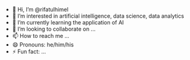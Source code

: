- 👋 Hi, I’m @rifatulhimel
- 👀 I’m interested in artificial intelligence, data science, data analytics
- 🌱 I’m currently learning the application of AI
- 💞️ I’m looking to collaborate on ...
- 📫 How to reach me ...
- 😄 Pronouns: he/him/his
- ⚡ Fun fact: ...

<!---
rifatulhimel/rifatulhimel is a ✨ special ✨ repository because its `README.md` (this file) appears on your GitHub profile.
You can click the Preview link to take a look at your changes.
--->
